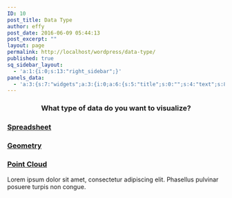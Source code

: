 ```yaml
---
ID: 10
post_title: Data Type
author: effy
post_date: 2016-06-09 05:44:13
post_excerpt: ""
layout: page
permalink: http://localhost/wordpress/data-type/
published: true
sq_sidebar_layout:
  - 'a:1:{i:0;s:13:"right_sidebar";}'
panels_data:
  - 'a:3:{s:7:"widgets";a:3:{i:0;a:6:{s:5:"title";s:0:"";s:4:"text";s:80:"<h3 style="text-align: center;">What type of data do you want to visualize?</h3>";s:20:"text_selected_editor";s:4:"tmce";s:5:"autop";b:1;s:12:"_sow_form_id";s:13:"577219f6ea3cb";s:11:"panels_info";a:7:{s:5:"class";s:31:"SiteOrigin_Widget_Editor_Widget";s:3:"raw";b:0;s:4:"grid";i:0;s:4:"cell";i:0;s:2:"id";i:0;s:9:"widget_id";s:36:"f8adf7d0-0a91-4577-bc11-3f4818f04d67";s:5:"style";a:1:{s:18:"background_display";s:4:"tile";}}}i:1;a:5:{s:8:"headline";a:6:{s:4:"text";s:0:"";s:3:"tag";s:2:"h3";s:4:"font";s:7:"default";s:5:"color";s:7:"#404040";s:5:"align";s:6:"center";s:24:"so_field_container_state";s:4:"open";}s:12:"sub_headline";a:6:{s:4:"text";s:26:"fdghdfgjhhgfkhjgkkjhgjhgjh";s:3:"tag";s:2:"h3";s:4:"font";s:7:"default";s:5:"color";s:7:"#404040";s:5:"align";s:6:"center";s:24:"so_field_container_state";s:4:"open";}s:7:"divider";a:8:{s:5:"style";s:4:"none";s:6:"weight";s:4:"thin";s:5:"color";s:7:"#404040";s:11:"side_margin";s:4:"60px";s:16:"side_margin_unit";s:2:"px";s:10:"top_margin";s:4:"20px";s:15:"top_margin_unit";s:2:"px";s:24:"so_field_container_state";s:6:"closed";}s:12:"_sow_form_id";s:13:"5772024754599";s:11:"panels_info";a:6:{s:5:"class";s:33:"SiteOrigin_Widget_Headline_Widget";s:4:"grid";i:0;s:4:"cell";i:0;s:2:"id";i:1;s:9:"widget_id";s:36:"931083d2-36de-48d6-a0ed-c97f6124bdb6";s:5:"style";a:2:{s:27:"background_image_attachment";b:0;s:18:"background_display";s:4:"tile";}}}i:2;a:14:{s:8:"features";a:3:{i:0;a:9:{s:15:"container_color";s:7:"#ffffff";s:4:"icon";s:17:"fontawesome-table";s:10:"icon_color";s:7:"#404040";s:10:"icon_image";i:0;s:15:"icon_image_size";s:4:"full";s:5:"title";s:85:"<h3> <a href="/wordpress/data-type/speedsheet/"><strong>Spreadsheet</strong></a></h3>";s:4:"text";s:0:"";s:9:"more_text";s:0:"";s:8:"more_url";s:0:"";}i:1;a:9:{s:15:"container_color";s:7:"#ffffff";s:4:"icon";s:16:"fontawesome-cube";s:10:"icon_color";s:7:"#404040";s:10:"icon_image";i:0;s:15:"icon_image_size";s:4:"full";s:5:"title";s:62:"<h3><a href="/wordpress/data-type/Geometry"> Geometry</a></h3>";s:4:"text";s:0:"";s:9:"more_text";s:0:"";s:8:"more_url";s:0:"";}i:2;a:9:{s:15:"container_color";s:7:"#ffffff";s:4:"icon";s:26:"fontawesome-connectdevelop";s:10:"icon_color";s:7:"#404040";s:10:"icon_image";i:473;s:15:"icon_image_size";s:4:"full";s:5:"title";s:85:"<h3><a href="/wordpress/data-type/point-cloud/"><strong>Point Cloud</strong></a></h3>";s:4:"text";s:0:"";s:9:"more_text";s:0:"";s:8:"more_url";s:0:"";}}s:5:"fonts";a:4:{s:13:"title_options";a:5:{s:4:"font";s:7:"default";s:4:"size";b:0;s:9:"size_unit";s:2:"px";s:5:"color";s:7:"#3ead8f";s:24:"so_field_container_state";s:6:"closed";}s:12:"text_options";a:5:{s:4:"font";s:7:"default";s:4:"size";b:0;s:9:"size_unit";s:2:"px";s:5:"color";b:0;s:24:"so_field_container_state";s:6:"closed";}s:17:"more_text_options";a:5:{s:4:"font";s:7:"default";s:4:"size";b:0;s:9:"size_unit";s:2:"px";s:5:"color";b:0;s:24:"so_field_container_state";s:6:"closed";}s:24:"so_field_container_state";s:6:"closed";}s:15:"container_shape";s:5:"round";s:14:"container_size";s:5:"185px";s:19:"container_size_unit";s:2:"px";s:9:"icon_size";s:4:"65px";s:14:"icon_size_unit";s:2:"px";s:7:"per_row";i:3;s:10:"responsive";b:1;s:12:"_sow_form_id";s:13:"5772028f9361a";s:10:"title_link";b:0;s:9:"icon_link";b:0;s:10:"new_window";b:0;s:11:"panels_info";a:7:{s:5:"class";s:33:"SiteOrigin_Widget_Features_Widget";s:3:"raw";b:0;s:4:"grid";i:1;s:4:"cell";i:0;s:2:"id";i:2;s:9:"widget_id";s:36:"e28f7b9f-6f8c-4b2c-add5-62893f7ecf34";s:5:"style";a:3:{s:7:"padding";s:4:"25px";s:18:"background_display";s:4:"tile";s:10:"link_color";s:7:"#3ead8f";}}}}s:5:"grids";a:2:{i:0;a:2:{s:5:"cells";i:1;s:5:"style";a:3:{s:7:"padding";s:4:"35px";s:5:"align";s:0:"";s:14:"column_padding";s:0:"";}}i:1;a:2:{s:5:"cells";i:1;s:5:"style";a:3:{s:7:"padding";s:4:"65px";s:5:"align";s:0:"";s:14:"column_padding";s:0:"";}}}s:10:"grid_cells";a:2:{i:0;a:2:{s:4:"grid";i:0;s:6:"weight";i:1;}i:1;a:2:{s:4:"grid";i:1;s:6:"weight";i:1;}}}'
---
```

<h3 style="text-align: center;">What type of data do you want to visualize?</h3>
<span class="sow-icon-fontawesome" data-sow-icon="" style="font-size: 65px; color: #404040"></span>			
<h5>
</h5><h3> <a href="/wordpress/data-type/speedsheet/"><strong>Spreadsheet</strong></a></h3>											
<span class="sow-icon-fontawesome" data-sow-icon="" style="font-size: 65px; color: #404040"></span>			
<h5>
</h5><h3><a href="/wordpress/data-type/Geometry"> Geometry</a></h3>											
<h5>
</h5><h3><a href="/wordpress/data-type/point-cloud/"><strong>Point Cloud</strong></a></h3>											
<p>Lorem ipsum dolor sit amet, consectetur adipiscing elit. Phasellus pulvinar posuere turpis non congue.</p>